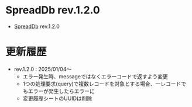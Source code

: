 # <a name="d488ebac-6d7f-49c8-ae6b-04cb35508546">SpreadDb</a> rev.1.2.0

- [SpreadDb](#d488ebac-6d7f-49c8-ae6b-04cb35508546) rev.1.2.0

# 更新履歴

- rev.1.2.0 : 2025/01/04〜
  - エラー発生時、messageではなくエラーコードで返すよう変更
  - 1つの処理要求(query)で複数レコードを対象とする場合、一レコードでもエラーが発生したらエラーに
  - 変更履歴シートのUUIDは削除

